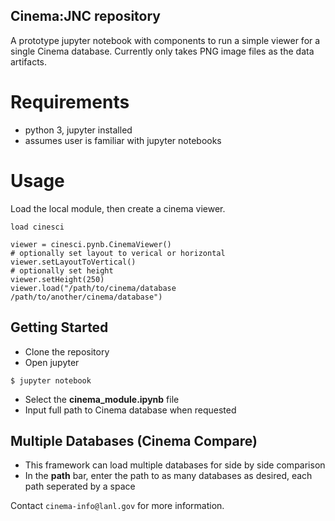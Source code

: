 ## Cinema:JNC repository

A prototype jupyter notebook with components to run a simple viewer for a single Cinema database.  Currently only takes PNG image files as the data artifacts.

# Requirements

- python 3, jupyter installed
- assumes user is familiar with jupyter notebooks

# Usage

Load the local module, then create a cinema viewer.

```
load cinesci

viewer = cinesci.pynb.CinemaViewer()
# optionally set layout to verical or horizontal
viewer.setLayoutToVertical()
# optionally set height
viewer.setHeight(250)
viewer.load("/path/to/cinema/database /path/to/another/cinema/database")
```

## Getting Started

- Clone the repository
- Open jupyter

```
$ jupyter notebook
```

- Select the **cinema_module.ipynb** file
- Input full path to Cinema database when requested

## Multiple Databases (Cinema Compare)

- This framework can load multiple databases for side by side comparison
- In the **path** bar, enter the path to as many databases as desired, each path seperated by a space 

Contact `cinema-info@lanl.gov` for more information.
